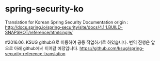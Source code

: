 # spring-security-ko
Translation for Korean 
Spring Security Documentation 
origin : http://docs.spring.io/spring-security/site/docs/4.1.1.BUILD-SNAPSHOT/reference/htmlsingle/


#2016.06.
KSUG github으로 이동하여 공동 작업하기로 하였습니다.
번역 진행은 앞으로 아래 github에서 이어갈 예정입니다.
https://github.com/ksug/spring-security-reference-translation
